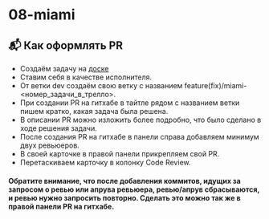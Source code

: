 # 08-miami

## 📬 Как оформлять PR

-   Создаём задачу на [доске](https://trello.com/b/IoOcRh3d/08-майами)
-   Ставим себя в качестве исполнителя.
-   От ветки dev создаём свою ветку с названием feature(fix)/miami-<номер_задачи_в_трелло>.
-   При создании PR на гитхабе в тайтле рядом с названием ветки пишем кратко, какая задача была решена.
-   В описании PR можно изложить более подробно, что было сделано в ходе решения задачи.
-   После создания PR на гитхабе в панели справа добавляем минимум двух ревьюеров.
-   В своей карточке в правой панели прикрепляем свой PR.
-   Перетаскиваем карточку в колонку Code Review.

#### Обратите внимание, что после добавления коммитов, идущих за запросом о ревью или апрува ревьюера, ревью/апрув сбрасываются, и ревью нужно запросить повторно. Сделать это можно так же в правой панели PR на гитхабе.
